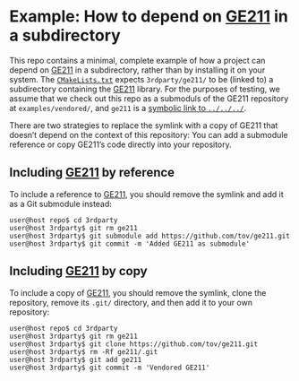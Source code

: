 # Example: How to depend on [GE211] in a subdirectory

This repo contains a minimal, complete example of how a project can depend
on [GE211] in a subdirectory, rather than by installing it on your system.
The [`CMakeLists.txt`] expects `3rdparty/ge211/` to be (linked to)
a subdirectory containing the [GE211] library. For the purposes of
testing, we assume that we check out this repo as a submoduls of the
GE211 repository at `examples/vendored/`, and `ge211` is a [symbolic link
to `../../../`][the symlink].

There are two strategies to replace the symlink with a copy of GE211 that
doesn’t depend on the context of this repository: You can add a submodule
reference or copy GE211’s code directly into your repository.

## Including [GE211] by reference

To include a reference to [GE211], you should remove the
symlink and add it as a Git submodule instead:

```console
user@host repo$ cd 3rdparty
user@host 3rdparty$ git rm ge211
user@host 3rdparty$ git submodule add https://github.com/tov/ge211.git
user@host 3rdparty$ git commit -m 'Added GE211 as submodule'
```

## Including [GE211] by copy

To include a copy of [GE211], you should remove the symlink, clone the
repository, remove its `.git/` directory, and then add it to your own
repository:

```console
user@host repo$ cd 3rdparty
user@host 3rdparty$ git rm ge211
user@host 3rdparty$ git clone https://github.com/tov/ge211.git 
user@host 3rdparty$ rm -Rf ge211/.git
user@host 3rdparty$ git add ge211
user@host 3rdparty$ git commit -m 'Vendored GE211'
```

[GE211]:
    https://github.com/tov/ge211.git 
    
[`CMakeLists.txt`]:
    https://github.com/tov/ge211-vendored-example/blob/master/CMakeLists.txt
    
[the symlink]:
    https://github.com/tov/ge211-vendored-example/blob/master/3rdparty/ge211
    
